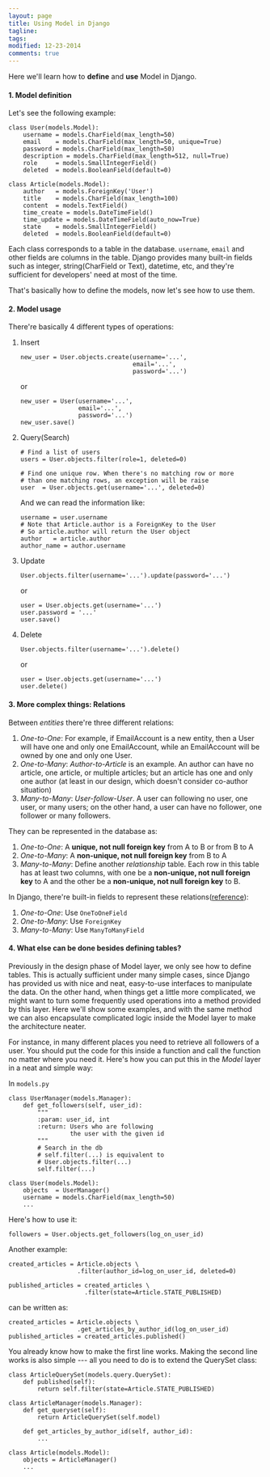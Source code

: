 ```yaml
---
layout: page
title: Using Model in Django
tagline: 
tags: 
modified: 12-23-2014
comments: true
---
```


Here we'll learn how to **define** and **use** Model in Django. 

#### 1. Model definition

Let's see the following example:

    class User(models.Model):
        username = models.CharField(max_length=50)
        email    = models.CharField(max_length=50, unique=True)
        password = models.CharField(max_length=50)
        description = models.CharField(max_length=512, null=True)
        role     = models.SmallIntegerField()
        deleted  = models.BooleanField(default=0)

    class Article(models.Model):
        author   = models.ForeignKey('User')
        title    = models.CharField(max_length=100)
        content  = models.TextField()
        time_create = models.DateTimeField()
        time_update = models.DateTimeField(auto_now=True)
        state    = models.SmallIntegerField()
        deleted  = models.BooleanField(default=0)

Each class corresponds to a table in the database. <code>username</code>, <code>email</code> and other fields are columns in the table. Django provides many built-in fields such as integer, string(CharField or Text), datetime, etc, and they're sufficient for developers' need at most of the time. 

That's basically how to define the models, now let's see how to use them. 

#### 2. Model usage

There're basically 4 different types of operations:

1.  Insert
    
        new_user = User.objects.create(username='...', 
                                       email='...', 
                                       password='...')

    or 

        new_user = User(username='...', 
                        email='...', 
                        password='...')
        new_user.save()

2.  Query(Search)

        # Find a list of users
        users = User.objects.filter(role=1, deleted=0) 

        # Find one unique row. When there's no matching row or more
        # than one matching rows, an exception will be raise
        user  = User.objects.get(username='...', deleted=0) 

    And we can read the information like:

        username = user.username
        # Note that Article.author is a ForeignKey to the User
        # So article.author will return the User object
        author   = article.author 
        author_name = author.username

3.  Update
        
        User.objects.filter(username='...').update(password='...')

    or

        user = User.objects.get(username='...')
        user.password = '...'
        user.save()

4.  Delete

        User.objects.filter(username='...').delete()

    or

        user = User.objects.get(username='...')
        user.delete()

#### 3. More complex things: Relations

Between *entities* there're three different relations:

1.  *One-to-One*: For example, if EmailAccount is a new entity, then a User will have one and only one EmailAccount, while an EmailAccount will be owned by one and only one User. 
2.  *One-to-Many*: *Author-to-Article* is an example. An author can have no article, one article, or multiple articles; but an article has one and only one author (at least in our design, which doesn't consider co-author situation)
3.  *Many-to-Many*: *User-follow-User*. A user can following no user, one user, or many users; on the other hand, a user can have no follower, one follower or many followers.

They can be represented in the database as:

1.  *One-to-One*: A **unique, not null foreign key** from A to B or from B to A
2.  *One-to-Many*: A **non-unique, not null foreign key** from B to A
3.  *Many-to-Many*: Define another *relationship* table. Each row in this table has at least two columns, with one be a **non-unique, not null foreign key** to A and the other be a **non-unique, not null foreign key** to B.

In Django, there're built-in fields to represent these relations([reference](https://docs.djangoproject.com/en/1.7/topics/db/examples/)):

1.  *One-to-One*: Use <code>OneToOneField</code>
2.  *One-to-Many*: Use <code>ForeignKey</code>
3.  *Many-to-Many*: Use <code>ManyToManyField</code>

#### 4. What else can be done besides defining tables?

Previously in the design phase of Model layer, we only see how to define tables. This is actually sufficient under many simple cases, since Django has provided us with nice and neat, easy-to-use interfaces to manipulate the data. On the other hand, when things get a little more complicated, we might want to turn some frequently used operations into a method provided by this layer. Here we'll show some examples, and with the same method we can also encapsulate complicated logic inside the Model layer to make the architecture neater. 

For instance, in many different places you need to retrieve all followers of a user. You should put the code for this inside a function and call the function no matter where you need it. Here's how you can put this in the *Model* layer in a neat and simple way:

In <code>models.py</code>

    class UserManager(models.Manager):
        def get_followers(self, user_id):
            """
            :param: user_id, int 
            :return: Users who are following 
                     the user with the given id
            """
            # Search in the db
            # self.filter(...) is equivalent to 
            # User.objects.filter(...)
            self.filter(...) 

    class User(models.Model):
        objects  = UserManager()
        username = models.CharField(max_length=50)
        ...

Here's how to use it:

    followers = User.objects.get_followers(log_on_user_id)

Another example:

    created_articles = Article.objects \
                       .filter(author_id=log_on_user_id, deleted=0)

    published_articles = created_articles \
                         .filter(state=Article.STATE_PUBLISHED)

can be written as:

    created_articles = Article.objects \
                       .get_articles_by_author_id(log_on_user_id)
    published_articles = created_articles.published()

You already know how to make the first line works. Making the second line works is also simple --- all you need to do is to extend the QuerySet class:

    class ArticleQuerySet(models.query.QuerySet):
        def published(self):
            return self.filter(state=Article.STATE_PUBLISHED)

    class ArticleManager(models.Manager):
        def get_queryset(self):
            return ArticleQuerySet(self.model)

        def get_articles_by_author_id(self, author_id):
            ...

    class Article(models.Model):
        objects = ArticleManager()
        ...


